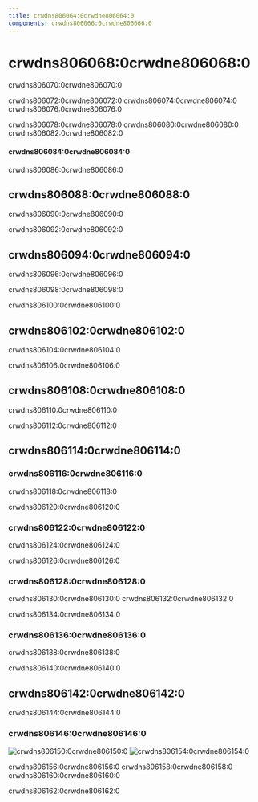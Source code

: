 ```yaml
---
title: crwdns806064:0crwdne806064:0
components: crwdns806066:0crwdne806066:0
---
```

# crwdns806068:0crwdne806068:0

<p class="description">crwdns806070:0crwdne806070:0</p>

crwdns806072:0crwdne806072:0 crwdns806074:0crwdne806074:0 crwdns806076:0crwdne806076:0

crwdns806078:0crwdne806078:0 crwdns806080:0crwdne806080:0 crwdns806082:0crwdne806082:0

#### crwdns806084:0crwdne806084:0

crwdns806086:0crwdne806086:0

## crwdns806088:0crwdne806088:0

crwdns806090:0crwdne806090:0

crwdns806092:0crwdne806092:0

## crwdns806094:0crwdne806094:0

crwdns806096:0crwdne806096:0

crwdns806098:0crwdne806098:0

crwdns806100:0crwdne806100:0

## crwdns806102:0crwdne806102:0

crwdns806104:0crwdne806104:0

crwdns806106:0crwdne806106:0

## crwdns806108:0crwdne806108:0

crwdns806110:0crwdne806110:0

crwdns806112:0crwdne806112:0

## crwdns806114:0crwdne806114:0

### crwdns806116:0crwdne806116:0

crwdns806118:0crwdne806118:0

crwdns806120:0crwdne806120:0

### crwdns806122:0crwdne806122:0

crwdns806124:0crwdne806124:0

crwdns806126:0crwdne806126:0

### crwdns806128:0crwdne806128:0

crwdns806130:0crwdne806130:0 crwdns806132:0crwdne806132:0

crwdns806134:0crwdne806134:0

### crwdns806136:0crwdne806136:0

crwdns806138:0crwdne806138:0

crwdns806140:0crwdne806140:0

## crwdns806142:0crwdne806142:0

crwdns806144:0crwdne806144:0

### crwdns806146:0crwdne806146:0

![crwdns806150:0crwdne806150:0](crwdns806148:0crwdne806148:0) ![crwdns806154:0crwdne806154:0](crwdns806152:0crwdne806152:0)

crwdns806156:0crwdne806156:0 crwdns806158:0crwdne806158:0 crwdns806160:0crwdne806160:0

crwdns806162:0crwdne806162:0